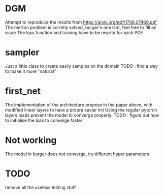 # DGM

Attempt to reproduce the results from https://arxiv.org/pdf/1708.07469.pdf
The merton problem is corretly solved, burger's one isnt, feel free to fill an issue
The loss function and training have to be rewrite for each PDE

# sampler
Just a little class to create easily samples on the domain
TODO : find a way to make it more "natural"

# first_net
The implementation of the architecture propose in the paper above, with modified linear layers to have a propre xavier init
Using the regular pytorch layers leads prevent the model to converge properly.
TODO : figure out how to initialise the bias to converge faster


# Not working
The model in burger does not converge, try different hyper parameters

# TODO
remove all the useless testing stuff


